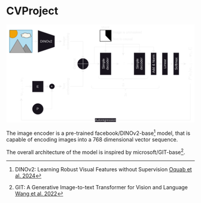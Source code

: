 # CVProject

![Model graph](graph_rendered.svg)

The image encoder is a pre-trained facebook/DINOv2-base[^1] model, that is capable of encoding images into a 768 dimensional vector sequence.

The overall architecture of the model is inspired by microsoft/GIT-base[^2].

[^1]: DINOv2: Learning Robust Visual Features without Supervision [Oquab et al. 2024](https://arxiv.org/abs/2304.07193)

[^2]: GIT: A Generative Image-to-text Transformer for Vision and Language [Wang et al. 2022](https://arxiv.org/abs/2205.14100)
